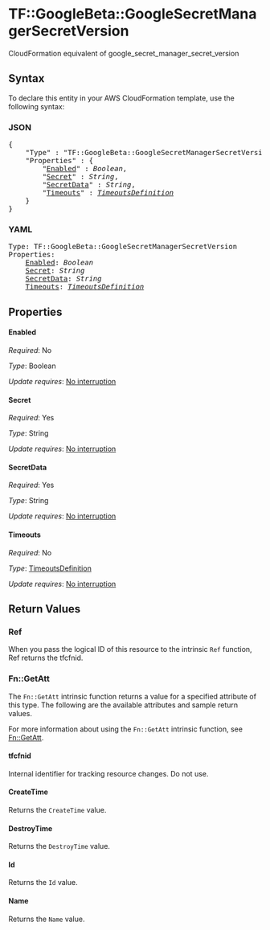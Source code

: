 # TF::GoogleBeta::GoogleSecretManagerSecretVersion

CloudFormation equivalent of google_secret_manager_secret_version

## Syntax

To declare this entity in your AWS CloudFormation template, use the following syntax:

### JSON

<pre>
{
    "Type" : "TF::GoogleBeta::GoogleSecretManagerSecretVersion",
    "Properties" : {
        "<a href="#enabled" title="Enabled">Enabled</a>" : <i>Boolean</i>,
        "<a href="#secret" title="Secret">Secret</a>" : <i>String</i>,
        "<a href="#secretdata" title="SecretData">SecretData</a>" : <i>String</i>,
        "<a href="#timeouts" title="Timeouts">Timeouts</a>" : <i><a href="timeoutsdefinition.md">TimeoutsDefinition</a></i>
    }
}
</pre>

### YAML

<pre>
Type: TF::GoogleBeta::GoogleSecretManagerSecretVersion
Properties:
    <a href="#enabled" title="Enabled">Enabled</a>: <i>Boolean</i>
    <a href="#secret" title="Secret">Secret</a>: <i>String</i>
    <a href="#secretdata" title="SecretData">SecretData</a>: <i>String</i>
    <a href="#timeouts" title="Timeouts">Timeouts</a>: <i><a href="timeoutsdefinition.md">TimeoutsDefinition</a></i>
</pre>

## Properties

#### Enabled

_Required_: No

_Type_: Boolean

_Update requires_: [No interruption](https://docs.aws.amazon.com/AWSCloudFormation/latest/UserGuide/using-cfn-updating-stacks-update-behaviors.html#update-no-interrupt)

#### Secret

_Required_: Yes

_Type_: String

_Update requires_: [No interruption](https://docs.aws.amazon.com/AWSCloudFormation/latest/UserGuide/using-cfn-updating-stacks-update-behaviors.html#update-no-interrupt)

#### SecretData

_Required_: Yes

_Type_: String

_Update requires_: [No interruption](https://docs.aws.amazon.com/AWSCloudFormation/latest/UserGuide/using-cfn-updating-stacks-update-behaviors.html#update-no-interrupt)

#### Timeouts

_Required_: No

_Type_: <a href="timeoutsdefinition.md">TimeoutsDefinition</a>

_Update requires_: [No interruption](https://docs.aws.amazon.com/AWSCloudFormation/latest/UserGuide/using-cfn-updating-stacks-update-behaviors.html#update-no-interrupt)

## Return Values

### Ref

When you pass the logical ID of this resource to the intrinsic `Ref` function, Ref returns the tfcfnid.

### Fn::GetAtt

The `Fn::GetAtt` intrinsic function returns a value for a specified attribute of this type. The following are the available attributes and sample return values.

For more information about using the `Fn::GetAtt` intrinsic function, see [Fn::GetAtt](https://docs.aws.amazon.com/AWSCloudFormation/latest/UserGuide/intrinsic-function-reference-getatt.html).

#### tfcfnid

Internal identifier for tracking resource changes. Do not use.

#### CreateTime

Returns the <code>CreateTime</code> value.

#### DestroyTime

Returns the <code>DestroyTime</code> value.

#### Id

Returns the <code>Id</code> value.

#### Name

Returns the <code>Name</code> value.

